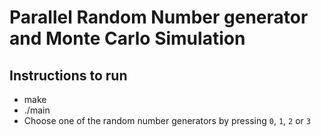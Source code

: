 # Parallel Random Number generator and Monte Carlo Simulation

## Instructions to run
- make
- ./main
- Choose one of the random number generators by pressing `0`, `1`, `2` or `3`